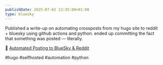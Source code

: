 ```yaml
---
publishDate: 2025-07-02 13:35:00+01:00
type: bluesky
---
```


Published a write-up on automating crossposts from my hugo site to reddit + bluesky using github actions and python. ended up committing the fact that something was posted — literally.

🔗 [Automated Posting to BlueSky & Reddit](https://drone-ah.com/2025/07/01/automated-posting-to-bluesky-reddit/)

#hugo #selfhosted #automation #python
